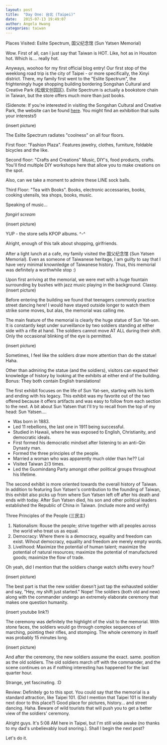 ```yaml
---
layout: post
title:  "Day One: 台北 (Taipei)"
date:   2015-07-13 19:49:07
author: Angela Hwang
categories: taiwan
---
```

Places Visited: Eslite Spectrum, 国父纪念馆 (Sun Yatsen Memorial)

Wow. First of all, can I just say that Taiwan is HOT. Like, hot as in Houston hot. Which is.... really hot. 

Anyways, woohoo for my first official blog entry! Our first stop of the weeklong road trip is the city of Taipei - or more specifically, the Xinyi district. There, my family first went to the "Eslite Spectrum", the frighteningly huge shopping building bordering Songshan Cultural and Creative Park (松烟文创园区). Eslite Spectrum is actually a bookstore chain in Taiwan, but the store offers much more than just books.

(Sidenote: If you're interested in visiting the Songshan Cultural and Creative Park, the website can be found [here][cultural park]. You might find an exhibition that suits your interests!)

(insert picture)

The Eslite Spectrum radiates "coolness" on all four floors. 

First floor: "Fashion Plaza". Features jewelry, clothes, furniture, foldable bicycles and the like.

Second floor: "Crafts and Creations" Music, DIY's, food products, crafts. You'll find multiple DIY workshops here that allow you to make creations on the spot.

Also, can we take a moment to admire these LINE sock balls.

Third Floor: "Tea with Books". Books, electronic accessaries, books, cooking utensils, tea shops, books, music. 

Speaking of music...

*fangirl scream*

(insert picture)

YUP - the store sells KPOP albums. ^-^

Alright, enough of this talk about shopping, girlfriends. 

After a light lunch at a cafe, my family visited the 国父纪念馆 (Sun Yatsen Memorial). Even as someone of Taiwanese heritage, I am guilty to say that I have very minimal knownledge of Taiwanese history. Thus, this memorial was definitely a worthwhile stop :)

Upon first arriving at the memorial, we were met with a huge fountain surrounding by bushes with jazz music playing in the background.
Classy. (insert picture)

Before entering the building we found that teenagers commonly practice street dancing here! I would have stayed outside longer to watch them strike some moves, but alas, the memorial was calling me.

The main feature of the memorial is clearly the huge statue of Sun Yat-sen. It is constantly kept under surveillance by two soldiers standing at either side with a rifle at hand. The soldiers cannot move AT ALL during their shift. Only the occasional blinking of the eye is permitted.

(insert picture)

Sometimes, I feel like the soldiers draw more attention than do the statue! Haha. 

Other than admiring the statue (and the soldiers), visitors can expand their knowledge of history by looking at the exhibits at either end of the building. Bonus: They both contain English translations!

The first exhibit focuses on the life of Sun Yat-sen, starting with his birth and ending with his legacy. This exhibit was my favorite out of the two offered because it offers artifacts and was easy to follow from each section to the next.
A bit about Sun Yatsen that I'll try to recall from the top of my head:
Sun Yatsen....

- Was born in 1883.
- Led 11 rebellions, the last one in 1911 being successful.
- Studied in Hawaii, where he was exposed to English, Christianity, and democratic ideals.
- First formed his democratic mindset after listening to an anti-Qin Dynasty man.
- Formed the three principles of the people.
- Married a woman who was apparently much older than he?? Lol
- Visited Taiwan 2/3 times.
- Led the Guomindang Party amongst other political groups throughout his lifetime.

The second exhibit is more oriented towards the overall history of Taiwan. In addition to featuring Sun Yatsen's contribution to the founding of Taiwan, this exhibit also picks up from where Sun Yatsen left off after his death and ends with today. After Sun Yatsen died, his son and other political leaders established the Republic of China in Taiwan. (include more and verify)

Three Principles of the People (三民主)

1. Nationalism: Rouse the people; strive together with all peoples across the world who treat us as equal.
2. Democracy: Where there is a democracy, equality and freedom can exist. Wihout democracy, equality and freedom are merely empty words.
3. Livelihood: Maximize the potential of human talent; maximize the potential of natural resources; maximize the potential of manufactured goods; maximize the flow of trade.

Oh yeah, did I mention that the soldiers change watch shifts every hour?

(insert picture)

The best part is that the new soldier doesn't just tap the exhausted soldier and say, "Hey, my shift just started." Nope! The soldiers (both old and new) along with the commander undergo an extremely elaborate ceremony that makes one question humanity. 

(insert youtube link?)

The ceremony was definitely the highlight of the visit to the memorial. With stone faces, the soldiers would go through complex sequences of marching, pointing their rifles, and stomping. The whole ceremony in itself was probably 15 minutes long. 

(insert picture)

And after the ceremony, the new soldiers assume the exact. same. position as the old soldiers. The old soldiers march off with the commander, and the scene continues on as if nothing interesting has happened for the last quarter hour. 

Strange, yet fascinating. :D

Review: Definitely go to this spot. You could say that the memorial is a standard attraction, like Taipei 101. (Did I mention that Taipei 101 is literally next door to this place?) Good place for pictures, history... and street dancing. Haha. Beware of wild tourists that will push you to get a better view of the soldiers' ceremony. 

Alright guys. It's 5:08 AM here in Taipei, but I'm still wide awake (no thanks to my dad's unbelievably loud snoring.). Shall I begin the next post?

Let's do it.

[cultural park]: http://www.songshanculturalpark.org/ 